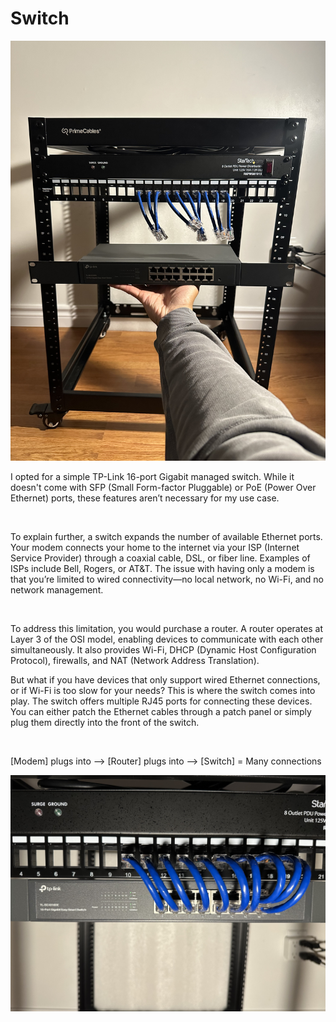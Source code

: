 # Switch 
![Switch](/IMAGES/Switch.jpg)

<p> I opted for a simple TP-Link 16-port Gigabit managed switch. While it doesn't come with SFP (Small Form-factor Pluggable) or PoE (Power Over Ethernet) ports, these features aren’t necessary for my use case.
</p>

<br> 

<p> 
To explain further, a switch expands the number of available Ethernet ports. Your modem connects your home to the internet via your ISP (Internet Service Provider) through a coaxial cable, DSL, or fiber line. Examples of ISPs include Bell, Rogers, or AT&T. The issue with having only a modem is that you’re limited to wired connectivity—no local network, no Wi-Fi, and no network management.
</p>

<br> 

<p> 
To address this limitation, you would purchase a router. A router operates at Layer 3 of the OSI model, enabling devices to communicate with each other simultaneously. It also provides Wi-Fi, DHCP (Dynamic Host Configuration Protocol), firewalls, and NAT (Network Address Translation).
</p>

<p>
But what if you have devices that only support wired Ethernet connections, or if Wi-Fi is too slow for your needs? This is where the switch comes into play. The switch offers multiple RJ45 ports for connecting these devices. You can either patch the Ethernet cables through a patch panel or simply plug them directly into the front of the switch.
</p>

<br> 

<p> [Modem] plugs into --> [Router] plugs into --> [Switch] = Many connections
</p>

![SwitchPatch](/IMAGES/Switch+PDU.jpg)
